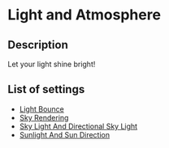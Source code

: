 # Light and Atmosphere

## Description

Let your light shine bright!

## List of settings

* [Light Bounce](light-bounce.md)
* [Sky Rendering](sky-rendering.md)
* [Sky Light And Directional Sky Light](sky-light-and-directional-sky-light.md)
* [Sunlight And Sun Direction](sunlight-and-sun-direction.md)
